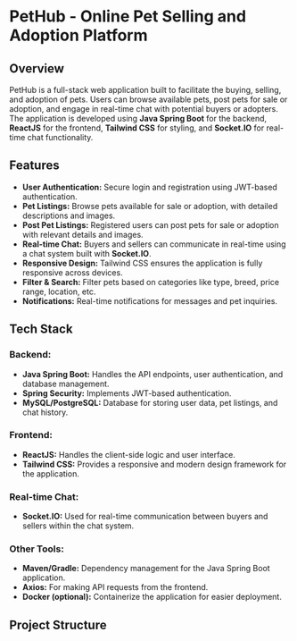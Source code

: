# PetHub - Online Pet Selling and Adoption Platform

## Overview
PetHub is a full-stack web application built to facilitate the buying, selling, and adoption of pets. Users can browse available pets, post pets for sale or adoption, and engage in real-time chat with potential buyers or adopters. The application is developed using **Java Spring Boot** for the backend, **ReactJS** for the frontend, **Tailwind CSS** for styling, and **Socket.IO** for real-time chat functionality.

## Features
- **User Authentication:** Secure login and registration using JWT-based authentication.
- **Pet Listings:** Browse pets available for sale or adoption, with detailed descriptions and images.
- **Post Pet Listings:** Registered users can post pets for sale or adoption with relevant details and images.
- **Real-time Chat:** Buyers and sellers can communicate in real-time using a chat system built with **Socket.IO**.
- **Responsive Design:** Tailwind CSS ensures the application is fully responsive across devices.
- **Filter & Search:** Filter pets based on categories like type, breed, price range, location, etc.
- **Notifications:** Real-time notifications for messages and pet inquiries.

## Tech Stack
### Backend:
- **Java Spring Boot:** Handles the API endpoints, user authentication, and database management.
- **Spring Security:** Implements JWT-based authentication.
- **MySQL/PostgreSQL:** Database for storing user data, pet listings, and chat history.

### Frontend:
- **ReactJS:** Handles the client-side logic and user interface.
- **Tailwind CSS:** Provides a responsive and modern design framework for the application.

### Real-time Chat:
- **Socket.IO:** Used for real-time communication between buyers and sellers within the chat system.

### Other Tools:
- **Maven/Gradle:** Dependency management for the Java Spring Boot application.
- **Axios:** For making API requests from the frontend.
- **Docker (optional):** Containerize the application for easier deployment.

## Project Structure


